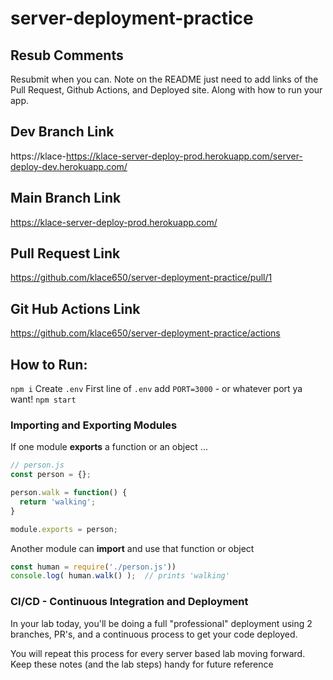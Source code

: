 # server-deployment-practice

## Resub Comments
Resubmit when you can. Note on the README just need to add links of the Pull Request, Github Actions, and Deployed site. Along with how to run your app.

## Dev Branch Link 
https://klace-https://klace-server-deploy-prod.herokuapp.com/server-deploy-dev.herokuapp.com/

## Main Branch Link
https://klace-server-deploy-prod.herokuapp.com/

## Pull Request Link
https://github.com/klace650/server-deployment-practice/pull/1

## Git Hub Actions Link
https://github.com/klace650/server-deployment-practice/actions

## How to Run:

``npm i``
Create ``.env``
First line of ``.env`` add ``PORT=3000`` - or whatever port ya want!
``npm start``

### Importing and Exporting Modules

If one module **exports** a function or an object ...

```javascript
// person.js
const person = {};

person.walk = function() {
  return 'walking';
}

module.exports = person;
```

Another module can **import** and use that function or object

```javascript
const human = require('./person.js'))
console.log( human.walk() );  // prints 'walking'
```

### CI/CD - Continuous Integration and Deployment

In your lab today, you'll be doing a full "professional" deployment using 2 branches, PR's, and a continuous process to get your code deployed.

You will repeat this process for every server based lab moving forward. Keep these notes (and the lab steps) handy for future reference
